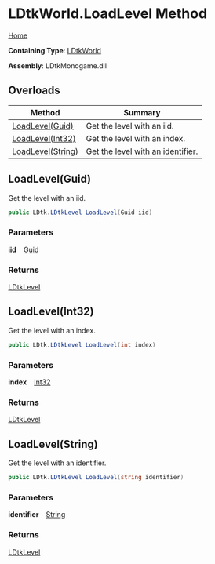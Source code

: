 # LDtkWorld\.LoadLevel Method

[Home](../../../README.md)

**Containing Type**: [LDtkWorld](../README.md)

**Assembly**: LDtkMonogame\.dll

## Overloads

| Method | Summary |
| ------ | ------- |
| [LoadLevel(Guid)](#262007456) |  Get the level with an iid\.  |
| [LoadLevel(Int32)](#2827945550) |  Get the level with an index\.  |
| [LoadLevel(String)](#3019622167) |  Get the level with an identifier\.  |

<a id="262007456"></a>

## LoadLevel\(Guid\) 

  
 Get the level with an iid\. 

```csharp
public LDtk.LDtkLevel LoadLevel(Guid iid)
```

### Parameters

**iid** &ensp; [Guid](https://docs.microsoft.com/en-us/dotnet/api/system.guid)

### Returns

[LDtkLevel](../../LDtkLevel/README.md)

<a id="2827945550"></a>

## LoadLevel\(Int32\) 

  
 Get the level with an index\. 

```csharp
public LDtk.LDtkLevel LoadLevel(int index)
```

### Parameters

**index** &ensp; [Int32](https://docs.microsoft.com/en-us/dotnet/api/system.int32)

### Returns

[LDtkLevel](../../LDtkLevel/README.md)

<a id="3019622167"></a>

## LoadLevel\(String\) 

  
 Get the level with an identifier\. 

```csharp
public LDtk.LDtkLevel LoadLevel(string identifier)
```

### Parameters

**identifier** &ensp; [String](https://docs.microsoft.com/en-us/dotnet/api/system.string)

### Returns

[LDtkLevel](../../LDtkLevel/README.md)


